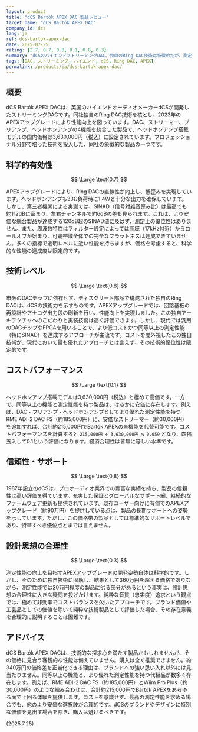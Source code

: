 ```yaml
---
layout: product
title: "dCS Bartók APEX DAC 製品レビュー"
target_name: "dCS Bartók APEX DAC"
company_id: dcs
lang: ja
ref: dcs-bartok-apex-dac
date: 2025-07-25
rating: [2.7, 0.7, 0.8, 0.1, 0.8, 0.3]
summary: "dCSのハイエンドストリーミングDAC。独自のRing DAC技術は特徴的だが、測定性能と機能に対し価格が著しく見合わず、コスト合理性は極めて低い。"
tags: [DAC, ストリーミング, ハイエンド, dCS, Ring DAC, APEX]
permalink: /products/ja/dcs-bartok-apex-dac/
---
```


## 概要

dCS Bartók APEX DACは、英国のハイエンドオーディオメーカーdCSが開発したストリーミングDACです。同社独自のRing DAC技術を核とし、2023年のAPEXアップグレードにより性能向上を図っています。DAC、ストリーマー、プリアンプ、ヘッドホンアンプの4機能を統合した製品で、ヘッドホンアンプ搭載モデルの国内価格は3,630,000円（税込）に設定されています。プロフェッショナル分野で培った技術を投入した、同社の象徴的な製品の一つです。

## 科学的有効性

$$ \Large \text{0.7} $$

APEXアップグレードにより、Ring DACの直線性が向上し、低歪みを実現しています。ヘッドホンアンプも33Ω負荷時に1.4Wと十分な出力を確保しています。しかし、第三者機関による実測では、SINAD（信号対雑音歪み比）は最高でも約112dBに留まり、左右チャンネルで約6dBの差も見られます。これは、より安価な競合製品が達成する120dB超のSINAD値に及ばず、測定上の優位性はありません。また、周波数特性はフィルター設定によっては高域（17kHz付近）からロールオフが始まり、可聴帯域全体での完全なフラットネスは達成できていません。多くの指標で透明レベルに近い性能を持ちますが、価格を考慮すると、科学的な性能の達成度は限定的です。

## 技術レベル

$$ \Large \text{0.8} $$

市販のDACチップに依存せず、ディスクリート部品で構成された独自のRing DACは、dCSの技術力を示すものです。APEXアップグレードでは、回路基板の再設計やアナログ出力段の刷新を行い、性能向上を実現しました。この独自アーキテクチャへのこだわりと実装技術は高く評価できます。しかし、現代では汎用のDACチップやFPGAを用いることで、より低コストかつ同等以上の測定性能（特にSINAD）を達成するアプローチが主流です。コストを度外視したこの独自技術が、現代において最も優れたアプローチとは言えず、その技術的優位性は限定的です。

## コストパフォーマンス

$$ \Large \text{0.1} $$

ヘッドホンアンプ搭載モデルは3,630,000円（税込）と極めて高価です。一方で、同等以上の機能と測定性能を持つ製品は、はるかに安価に存在します。例えば、DAC・プリアンプ・ヘッドホンアンプとしてより優れた測定性能を持つRME ADI-2 DAC FS（約185,000円）に、安価なストリーマー（約30,000円）を追加すれば、合計約215,000円でBartók APEXの全機能を代替可能です。コストパフォーマンスを計算すると `215,000円 ÷ 3,630,000円 ≒ 0.059` となり、四捨五入して0.1という評価になります。経済合理性は皆無に等しい水準です。

## 信頼性・サポート

$$ \Large \text{0.8} $$

1987年設立のdCSは、プロオーディオ業界での豊富な実績を持ち、製品の信頼性は高い評価を得ています。充実した保証とグローバルなサポート網、継続的なファームウェア更新も提供されています。既存ユーザー向けに有償でのAPEXアップグレード（約90万円）を提供している点は、製品の長期サポートへの姿勢を示しています。ただし、この価格帯の製品としては標準的なサポートレベルであり、特筆すべき優位点とまでは言えません。

## 設計思想の合理性

$$ \Large \text{0.3} $$

測定性能の向上を目指すAPEXアップグレードの開発姿勢自体は科学的です。しかし、そのために独自技術に固執し、結果として360万円を超える価格でありながら、測定性能では20万円程度の製品に劣る部分があるという事実は、設計思想の合理性に大きな疑問を投げかけます。純粋な音質（忠実度）追求という観点では、極めて非効率でコストバランスを欠いたアプローチです。ブランド価値や工芸品としての価値を除いて純粋な技術製品として評価した場合、その存在意義を合理的に説明することは困難です。

## アドバイス

dCS Bartók APEX DACは、技術的な探求心を満たす製品かもしれませんが、その価格に見合う客観的な性能は備えていません。購入は全く推奨できません。約340万円の価格差を正当化できる理由は、ブランドへの強い思い入れ以外には見当たりません。同等以上の機能と、より優れた測定性能を持つ代替品が数多く存在します。例えば、RME ADI-2 DAC FS（約185,000円）とWiim Pro Plus（約30,000円）のような組み合わせは、合計約215,000円でBartók APEXをあらゆる面で上回る体験を提供します。コストを意識せず、最高の測定性能を求める場合でも、他のより安価な選択肢が合理的です。dCSのブランドやデザインに特別な価値を見出す場合を除き、購入は避けるべきです。

(2025.7.25)

